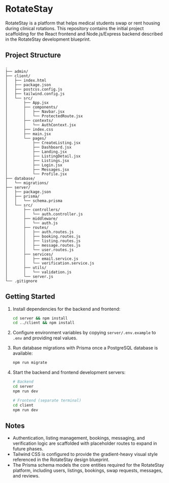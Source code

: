 # RotateStay

RotateStay is a platform that helps medical students swap or rent housing during clinical rotations. This repository contains the initial project scaffolding for the React frontend and Node.js/Express backend described in the RotateStay development blueprint.

## Project Structure

```
.
├── admin/
├── client/
│   ├── index.html
│   ├── package.json
│   ├── postcss.config.js
│   ├── tailwind.config.js
│   └── src/
│       ├── App.jsx
│       ├── components/
│       │   ├── Navbar.jsx
│       │   └── ProtectedRoute.jsx
│       ├── contexts/
│       │   └── AuthContext.jsx
│       ├── index.css
│       ├── main.jsx
│       └── pages/
│           ├── CreateListing.jsx
│           ├── Dashboard.jsx
│           ├── Landing.jsx
│           ├── ListingDetail.jsx
│           ├── Listings.jsx
│           ├── Login.jsx
│           ├── Messages.jsx
│           └── Profile.jsx
├── database/
│   └── migrations/
├── server/
│   ├── package.json
│   ├── prisma/
│   │   └── schema.prisma
│   └── src/
│       ├── controllers/
│       │   └── auth.controller.js
│       ├── middleware/
│       │   └── auth.js
│       ├── routes/
│       │   ├── auth.routes.js
│       │   ├── booking.routes.js
│       │   ├── listing.routes.js
│       │   ├── message.routes.js
│       │   └── user.routes.js
│       ├── services/
│       │   ├── email.service.js
│       │   └── verification.service.js
│       ├── utils/
│       │   └── validation.js
│       └── server.js
└── .gitignore
```

## Getting Started

1. Install dependencies for the backend and frontend:

   ```bash
   cd server && npm install
   cd ../client && npm install
   ```

2. Configure environment variables by copying `server/.env.example` to `.env` and providing real values.

3. Run database migrations with Prisma once a PostgreSQL database is available:

   ```bash
   npm run migrate
   ```

4. Start the backend and frontend development servers:

   ```bash
   # Backend
   cd server
   npm run dev

   # Frontend (separate terminal)
   cd client
   npm run dev
   ```

## Notes

- Authentication, listing management, bookings, messaging, and verification logic are scaffolded with placeholder routes to expand in future phases.
- Tailwind CSS is configured to provide the gradient-heavy visual style referenced in the RotateStay design blueprint.
- The Prisma schema models the core entities required for the RotateStay platform, including users, listings, bookings, swap requests, messages, and reviews.
